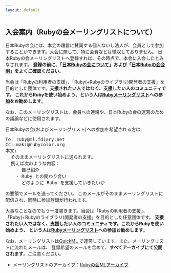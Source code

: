 ```yaml
---
layout: default
---
```

## 入会案内（Rubyの会メーリングリストについて）

日本Rubyの会には、本会の趣旨に賛同する個人ないし法人が、会員として参加することができます。入会に際して、特に会費などは徴収しておりません。
日本Rubyの会メーリングリストへ登録すれば、その時点で、本会に入会したとみなされます。
**登録の前に、「[日本Rubyの会について](/aboutus.html)」および「[日本Rubyの会会則](/constitution.html)」をよくご確認ください**。

当会は「Rubyの利用者の支援」、「Ruby(+Rubyのライブラリ)開発者の支援」を目的とした団体です。**支援されたい人ではなく、支援したい人のコミュニティです。
これからRubyを使い始めよう、という人は[Rubyメーリングリスト](http://www.ruby-lang.org/ja/community/mailing-lists/)への参加をお勧めします**。

なお、このメーリングリストは、会員への連絡や、日本Rubyの会の運営のための議論などに使用されます。

日本Rubyの会(およびメーリングリスト)への参加を希望される方は

<pre>
To: ruby@ml.fdiary.net
Cc: maki@rubycolor.org
本文:
  そのままメーリングリストに送られます。
  例えば次のような内容：
    - 自己紹介
    - Ruby との関わり合い
    - どのように Ruby を支援していきたいか
</pre>

の要領でメールを送ってください。 このメールがそのままメーリングリストに配信され、同時に参加登録が行われます。

大事なことなのでもう一度書きます。当会は「Rubyの利用者の支援」、「Ruby(+Rubyのライブラリ)開発者の支援」を目的とした任意団体です。
**支援されたい人ではなく、支援したい人のコミュニティです。これからRubyを使い始めよう、
という人は[Rubyメーリングリスト](http://www.ruby-lang.org/ja/community/mailing-lists/)への参加お勧めします**。

なお、メーリングリストは[QuickML](http://quickml.com/) で運営しています。また、メーリングリストに流れたメールは、
登録希望のメールを含めて、**すべてアーカイブにて公開されます**。ご注意ください。

* メーリングリストのアーカイブ：[Rubyの会MLアーカイブ](http://www.fdiary.net/ml/ruby/)
